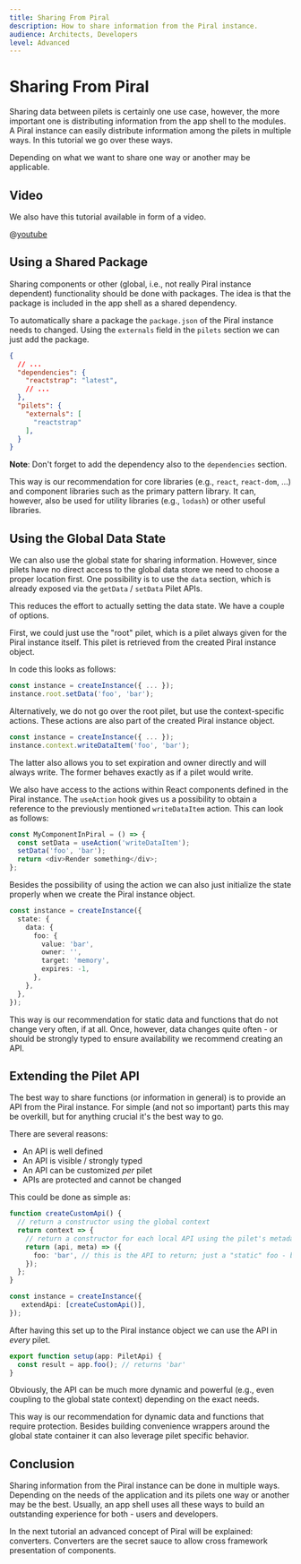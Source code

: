 ```yaml
---
title: Sharing From Piral
description: How to share information from the Piral instance.
audience: Architects, Developers
level: Advanced
---
```


# Sharing From Piral

Sharing data between pilets is certainly one use case, however, the more important one is distributing information from the app shell to the modules. A Piral instance can easily distribute information among the pilets in multiple ways. In this tutorial we go over these ways.

Depending on what we want to share one way or another may be applicable.

## Video

We also have this tutorial available in form of a video.

@[youtube](http://youtu.be/dQw4w9WgXcQ)

## Using a Shared Package

Sharing components or other (global, i.e., not really Piral instance dependent) functionality should be done with packages. The idea is that the package is included in the app shell as a shared dependency.

To automatically share a package the `package.json` of the Piral instance needs to changed. Using the `externals` field in the `pilets` section we can just add the package.

```json
{
  // ...
  "dependencies": {
    "reactstrap": "latest",
    // ...
  },
  "pilets": {
    "externals": [
      "reactstrap"
    ],
  }
}
```

**Note**: Don't forget to add the dependency also to the `dependencies` section.

This way is our recommendation for core libraries (e.g., `react`, `react-dom`, ...) and component libraries such as the primary pattern library. It can, however, also be used for utility libraries (e.g., `lodash`) or other useful libraries.

## Using the Global Data State

We can also use the global state for sharing information. However, since pilets have no direct access to the global data store we need to choose a proper location first. One possibility is to use the `data` section, which is already exposed via the `getData` / `setData` Pilet APIs.

This reduces the effort to actually setting the data state. We have a couple of options.

First, we could just use the "root" pilet, which is a pilet always given for the Piral instance itself. This pilet is retrieved from the created Piral instance object.

In code this looks as follows:

```ts
const instance = createInstance({ ... });
instance.root.setData('foo', 'bar');
```

Alternatively, we do not go over the root pilet, but use the context-specific actions. These actions are also part of the created Piral instance object.

```ts
const instance = createInstance({ ... });
instance.context.writeDataItem('foo', 'bar');
```

The latter also allows you to set expiration and owner directly and will always write. The former behaves exactly as if a pilet would write.

We also have access to the actions within React components defined in the Piral instance. The `useAction` hook gives us a possibility to obtain a reference to the previously mentioned `writeDataItem` action. This can look as follows:

```ts
const MyComponentInPiral = () => {
  const setData = useAction('writeDataItem');
  setData('foo', 'bar');
  return <div>Render something</div>;
};
```

Besides the possibility of using the action we can also just initialize the state properly when we create the Piral instance object.

```ts
const instance = createInstance({
  state: {
    data: {
      foo: {
        value: 'bar',
        owner: '',
        target: 'memory',
        expires: -1,
      },
    },
  },
});
```

This way is our recommendation for static data and functions that do not change very often, if at all. Once, however, data changes quite often - or should be strongly typed to ensure availability we recommend creating an API.

## Extending the Pilet API

The best way to share functions (or information in general) is to provide an API from the Piral instance. For simple (and not so important) parts this may be overkill, but for anything crucial it's the best way to go.

There are several reasons:

- An API is well defined
- An API is visible / strongly typed
- An API can be customized *per* pilet
- APIs are protected and cannot be changed

This could be done as simple as:

```ts
function createCustomApi() {
  // return a constructor using the global context
  return context => {
    // return a constructor for each local API using the pilet's metadata
    return (api, meta) => ({
      foo: 'bar', // this is the API to return; just a "static" foo - but you could have functions, etc.
    });
  };
}

const instance = createInstance({
   extendApi: [createCustomApi()],
});
```

After having this set up to the Piral instance object we can use the API in *every* pilet.

```ts
export function setup(app: PiletApi) {
  const result = app.foo(); // returns 'bar'
}
```

Obviously, the API can be much more dynamic and powerful (e.g., even coupling to the global state context) depending on the exact needs.

This way is our recommendation for dynamic data and functions that require protection. Besides building convenience wrappers around the global state container it can also leverage pilet specific behavior.

## Conclusion

Sharing information from the Piral instance can be done in multiple ways. Depending on the needs of the application and its pilets one way or another may be the best. Usually, an app shell uses all these ways to build an outstanding experience for both - users and developers.

In the next tutorial an advanced concept of Piral will be explained: converters. Converters are the secret sauce to allow cross framework presentation of components.
